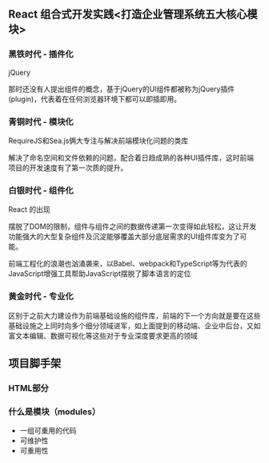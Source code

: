 ## React 组合式开发实践<打造企业管理系统五大核心模块>

### 黑铁时代 - 插件化
jQuery

那时还没有人提出组件的概念，基于jQuery的UI组件都被称为jQuery插件(plugin)，代表着在任何浏览器环境下都可以即插即用。

### 青铜时代 - 模块化
RequireJS和Sea.js俩大专注与解决前端模块化问题的类库

解决了命名空间和文件依赖的问题，配合着日趋成熟的各种UI插件库，这时前端项目的开发速度有了第一次质的提升。

### 白银时代 - 组件化
React 的出现

摆脱了DOM的限制，组件与组件之间的数据传递第一次变得如此轻松，这让开发功能强大的大型复杂组件及沉淀能够覆盖大部分底层需求的UI组件库变为了可能。

前端工程化的浪潮也汹涌袭来，以Babel、webpack和TypeScript等为代表的JavaScript增强工具帮助JavaScript摆脱了脚本语言的定位

### 黄金时代 - 专业化
区别于之前大力建设作为前端基础设施的组件库，前端的下一个方向就是要在这些基础设施之上同时向多个细分领域进军，如上面提到的移动端、企业中后台，又如富文本编辑、数据可视化等这些对于专业深度要求更高的领域

## 项目脚手架

### HTML部分

### 什么是模块（modules）
* 一组可重用的代码
* 可维护性
* 可重用性
